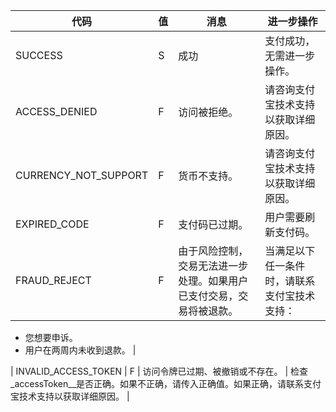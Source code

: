 | 代码 | 值 | 消息 | 进一步操作 |
| --- | --- | --- | --- |
| SUCCESS | S | 成功 | 支付成功，无需进一步操作。 |
| ACCESS\_DENIED | F | 访问被拒绝。 | 请咨询支付宝技术支持以获取详细原因。 |
| CURRENCY\_NOT\_SUPPORT | F | 货币不支持。 | 请咨询支付宝技术支持以获取详细原因。 |
| EXPIRED\_CODE | F | 支付码已过期。 | 用户需要刷新支付码。 |
| FRAUD\_REJECT | F | 由于风险控制，交易无法进一步处理。如果用户已支付交易，交易将被退款。 | 当满足以下任一条件时，请联系支付宝技术支持：

*   您想要申诉。
*   用户在两周内未收到退款。 |

| INVALID\_ACCESS\_TOKEN | F | 访问令牌已过期、被撤销或不存在。 | 检查\_accessToken\_\_是否正确。如果不正确，请传入正确值。如果正确，请联系支付宝技术支持以获取详细原因。 |